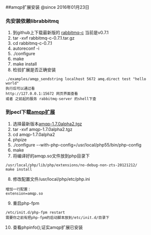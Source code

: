 ##amqp扩展安装
@since  2016年01月23日

### 先安装依赖librabbitmq
1. 到github上下载最新版的 [rabbitmq-c](https://github.com/alanxz/rabbitmq-c) 当前是v0.7.1
2. tar -xvf rabbitmq-c-0.7.1.tar.gz
3. cd rabbitmq-c-0.7.1
4. autoreconf -i
5. ./configure
6. make
7. make install
8. 检验扩展是否正确安装
```
./examples/amqp_sendstring localhost 5672 amq.direct test "hello world"
执行后可以通过看 
http://127.0.0.1:15672 网页界面查看
或者 之前起的服务 rabbitmq-server 的shell下查
```

### 到pecl下载[amqp扩展](http://pecl.php.net/package/amqp)
1. 选择最新版本[amqp-1.7.0alpha2.tgz](http://pecl.php.net/get/amqp-1.7.0alpha2.tgz)
2. tar -xvf amqp-1.7.0alpha2.tgz
3. cd amqp-1.7.0alpha2
4. phpize
5. ./configure --with-php-config=/usr/local/php55/bin/php-config
6. make
7. 将编译好的amqp.so文件放到php目录下
```
/usr/local/php/lib/php/extensions/no-debug-non-zts-20121212/
make install
````
8. 修改配置文件/usr/local/php/etc/php.ini
```
增加一行配置：
extension=amqp.so
```
9. 重启php-fpm 
```
/etc/init.d/php-fpm restart
需要你之前有把php-fpm的启动脚本放到/etc/init.d/目录下
```
10. 查看phpinfo();证实amqp扩展已安装
